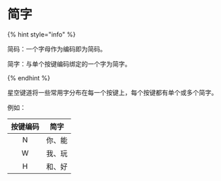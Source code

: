 # 简字

{% hint style="info" %}

简码：一个字母作为编码即为简码。

简字：与单个按键编码绑定的一个字为简字。

{% endhint %}

星空键道将一些常用字分布在每一个按键上，每个按键都有单个或多个简字。

例如：

| 按键编码 |  简字  |
| :------: | :----: |
|    N     | 你、能 |
|    W     | 我、玩 |
|    H     | 和、好 |

